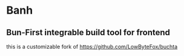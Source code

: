 # Banh
## Bun-First integrable build tool for frontend

this is a customizable fork of https://github.com/LowByteFox/buchta